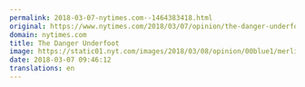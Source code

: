 ```yaml
---
permalink: 2018-03-07-nytimes.com--1464383418.html
original: https://www.nytimes.com/2018/03/07/opinion/the-danger-underfoot.html?partner=rss&amp;emc=rss
domain: nytimes.com
title: The Danger Underfoot
image: https://static01.nyt.com/images/2018/03/08/opinion/00blue1/merlin_131156231_d7044791-7145-466f-af3a-693fb47dfc4d-mediumThreeByTwo440.jpg
date: 2018-03-07 09:46:12
translations: en
---
```


